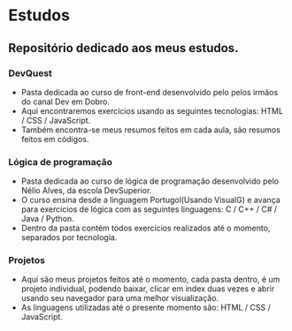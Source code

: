 # Estudos
## Repositório dedicado aos meus estudos.

### DevQuest
- Pasta dedicada ao curso de front-end desenvolvido pelo pelos irmãos do canal Dev em Dobro.
- Aqui encontraremos exercícios usando as seguintes tecnologias: HTML / CSS / JavaScript. 
- Também encontra-se meus resumos feitos em cada aula, são resumos feitos em códigos.

### Lógica de programação
- Pasta dedicada ao curso de lógica de programação desenvolvido pelo Nélio Alves, da escola DevSuperior.
- O curso ensina desde a linguagem Portugol(Usando VisualG) e avança para exercícios de lógica com as seguintes linguagens: C / C++ / C# / Java / Python.
- Dentro da pasta contém todos exercícios realizados até o momento, separados por tecnologia.

### Projetos
- Aqui são meus projetos feitos até o momento, cada pasta dentro, é um projeto individual, podendo baixar, clicar em index duas vezes e abrir usando seu navegador para uma melhor visualização.
- As linguagens utilizadas até o presente momento são: HTML / CSS / JavaScript.
